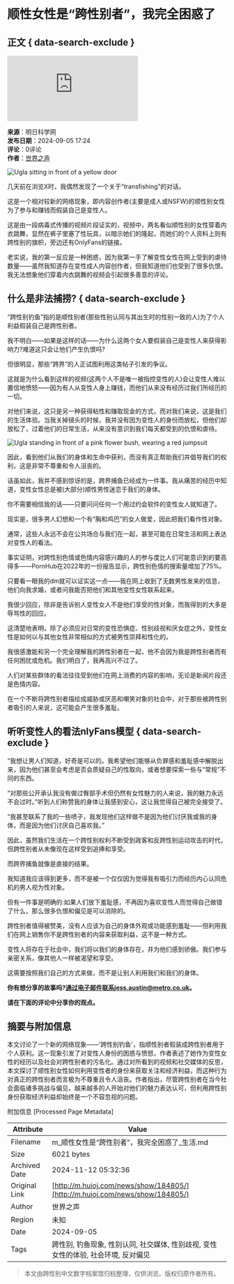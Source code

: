 # **顺性女性是“跨性别者”，我完全困惑了**

## 正文 { data-search-exclude }


![](http://www.huioj.com/api/avatar/show.php?username=&size=large)

**来源**：明日科学网  
**发布日期**：2024-09-05 17:24  
**评论**：0评论  
**作者**：[世界之声](http://www.huioj.com/com/admin/)  

![Ugla sitting in front of a yellow door](http://www.huioj.com/file/upload/202409/05/172420951.png)

几天前在浏览X时，我偶然发现了一个关于“transfishing”的对话。

这是一个相对较新的网络现象，即内容创作者(主要是成人或NSFW)的顺性别女性为了参与和赚钱而假装自己是变性人。

这是由一段病毒式传播的视频片段证实的，视频中，两名看似顺性别的女性穿着内衣跳舞，显然在裤子里塞了性玩具，以暗示她们的隆起，而她们的个人资料上则有跨性别的旗帜，旁边还有OnlyFans的链接。

老实说，我的第一反应是一种困惑，因为我第一手了解变性女性在网上受到的虐待数量——虽然我知道存在变性成人内容创作者，但我知道他们也受到了很多仇恨。我无法想象他们穿着内衣跳舞的视频会引起很多善意的评论。

## 什么是非法捕捞? { data-search-exclude }

“跨性别钓鱼”指的是顺性别者(那些性别认同与其出生时的性别一致的人)为了个人利益假装自己是跨性别者。

我不明白——如果是这样的话——为什么这两个女人要假装自己是变性人来获得影响力?难道这只会让他们产生仇恨吗?

但很明显，那些“跨界”的人正试图利用这类帖子引发的争议。

这就是为什么看到这样的视频(这两个人不是唯一被指控变性的人)会让变性人难以置信地愤怒——因为有人从变性人身上赚钱，而他们从来没有经历过我们所经历的一切。

对他们来说，这只是另一种获得粘性和赚取现金的方式，而对我们来说，这是我们的生活体验。当我关掉镜头的时候，我并没有因为变性人的身份而放松，但他们却放松了，过着他们的日常生活，从来没有意识到我们每天都受到的仇恨和虐待。

![Ugla standing in front of a pink flower bush, wearing a red jumpsuit](https://metro.co.uk/wp-content/uploads/2024/09/image-1f13-e1725362699140.png?quality=90&strip=all&zoom=1&resize=540%2C560)

因此，看到他们从我们的身体和生命中获利，而没有真正帮助我们并倡导我们的权利，这是非常不尊重和令人沮丧的。

话虽如此，我并不感到惊讶的是，跨界捕鱼已经成为一件事。我从痛苦的经历中知道，变性女性总是被(大部分)顺性男性迷恋于我们的身体。

你不需要相信我的话——只要问问任何一个用过约会软件的变性女人就知道了。

现实是，很多男人幻想和一个有“胸和鸡巴”的女人做爱，因此把我们看作性对象。

通常，这些人永远不会在公共场合与我们在一起，甚至可能在日常生活和网上表达对变性人的看法。

事实证明，对跨性别色情或色情内容感兴趣的人的参与度比人们可能意识到的要高得多——PornHub在2022年的一份报告显示，跨性别色情的搜索量增加了75%。

只要看一眼我的dm就可以证实这一点——我在网上收到了无数男性发来的信息，他们向我求婚，或者问我能否把他们和其他变性女性联系起来。

我很少回应，除非是告诉别人变性女人不是他们享受的性对象，而我得到的大多是辱骂性的回应。

这清楚地表明，除了必须应对日常的变性恐惧症、性别歧视和厌女症之外，变性女性是如何以与其他女性非常相似的方式被男性崇拜和性化的。

我很感激能和另一个完全理解我的跨性别者在一起，他不会因为我是跨性别者而有任何困扰或危机。我们明白了，我再高兴不过了。

人们对某些群体的看法往往受到他们在网上消费的内容的影响，无论是新闻片段还是色情内容。

在一个不断将跨性别者描绘成威胁或厌恶和嘲笑对象的社会中，对于那些被跨性别者吸引的人来说，这可能会产生很多羞耻。

## 听听变性人的看法nlyFans模型 { data-search-exclude }

“我想让男人们知道，好奇是可以的。我希望他们能够从负罪感和羞耻感中解脱出来，因为他们甚至会考虑是否会质疑自己的性取向，或者想要探索一些与“常规”不同的东西。

“对那些公开承认我没有做过臀部手术但仍然有女性魅力的人来说，我的魅力永远不会过时。”听到人们称赞我的身体让我感到安心，这让我觉得自己被完全接受了。

“我甚至联系了我的一些喷子，我发现他们这样做不是因为他们讨厌我或我的身体，而是因为他们讨厌自己喜欢我。”

因此，虽然我们生活在一个跨性别权利不断受到政客和反跨性别运动攻击的时代，但跨性别者从未像现在这样受到追捧和享受。

而跨界捕鱼就像是直接的结果。

我知道我应该得到更多，而不是被一个仅仅因为觉得我有吸引力而经历内心认同危机的男人视为性对象。

但有一件事是明确的:如果人们放下羞耻感，不再因为喜欢变性人而觉得自己做错了什么，那么很多仇恨和偏见是可以消除的。

跨性别者值得被赞美，没有人应该为自己的身体外观或功能感到羞耻——但利用我们在网上销售你不是跨性别者的内容来获取利益，这不是一种方式。

变性人将存在于社会中，我们将以我们的身体存在，并为他们感到骄傲。我们参与亲密关系，像其他人一样被渴望和享受。

这需要按照我们自己的方式来做，而不是让别人利用我们和我们的身体。

**你有想分享的故事吗?通过电子邮件联系jess.austin@metro.co.uk。**

**请在下面的评论中分享你的观点。**

## 摘要与附加信息

<!-- tcd_abstract -->
本文讨论了一个新的网络现象——'跨性别钓鱼'，指顺性别者假装成跨性别者用于个人获利。这一现象引发了对变性人身份的困惑与愤怒，作者表述了她作为变性女性的经历以及社会对跨性别者的污名化。通过对所看到的视频和社交媒体的反思，本文探讨了顺性别女性如何利用变性者的身份来获取关注和经济利益，而这种行为对真正的跨性别者而言极为不尊重且令人沮丧。作者指出，尽管跨性别者在当今社会面临诸多挑战与偏见，越来越多的人开始对他们的魅力表达认可，但利用跨性别身份获取经济利益却始终是一个不容忽视的问题。
<!-- tcd_abstract_end -->

附加信息 [Processed Page Metadata]

| Attribute       | Value                                  |
|-----------------|----------------------------------------|
| Filename        | m_顺性女性是“跨性别者”，我完全困惑了_生活.md                             |
| Size            | 6021 bytes                           |
| Archived Date   | 2024-11-12 05:32:36                             |
| Original Link   | [http://m.huioj.com/news/show/184805/](http://m.huioj.com/news/show/184805/)                       |
| Author          | 世界之声                               |
| Region          | 未知                               |
| Date            | 2024-09-05                                 |
| Tags            | 跨性别, 钓鱼现象, 性别认同, 社交媒体, 性别歧视, 变性女性的体验, 社会环境, 反对偏见                                 |
>
> 本文由跨性别中文数字档案馆归档整理，仅供浏览。版权归原作者所有。
>